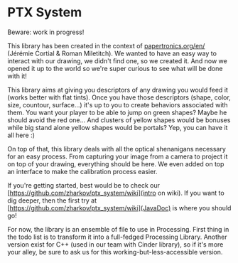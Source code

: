 # PTX System

Beware: work in progress!

This library has been created in the context of [papertronics.org/en/](Papertronics) (Jérémie Cortial & Roman Miletitch). We wanted to have an easy way to interact with our drawing, we didn't find one, so we created it. And now we opened it up to the world so we're super curious to see what will be done with it!

This library aims at giving you descriptors of any drawing you would feed it (works better with flat tints). Once you have those descriptors (shape, color, size, countour, surface...) it's up to you to create behaviors associated with them. You want your player to be able to jump on green shapes? Maybe he should avoid the red one... And clusters of yellow shapes would be bonuses while big stand alone yellow shapes would be portals? Yep, you can have it all here :)

On top of that, this library deals with all the optical shenanigans necessary for an easy process. From capturing your image from a camera to project it on top of your drawing, everything should be here. We even added on top an interface to make the calibration process easier.

If you're getting started, best would be to check our [https://github.com/zharkov/ptx_system/wiki](intro on wiki). If you want to dig deeper, then the first try at [https://github.com/zharkov/ptx_system/wiki](JavaDoc) is where you should go!


For now, the library is an ensemble of file to use in Processing. First thing in the todo list is to transform it into a full-fedged Processing Library. Another version exist for C++ (used in our team with Cinder library), so if it's more your alley, be sure to ask us for this working-but-less-accessible version.
